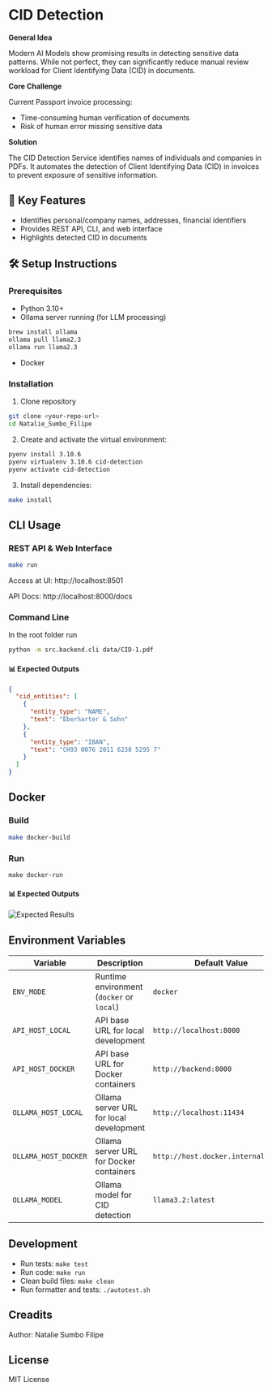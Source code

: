 # CID Detection

**General Idea**

Modern AI Models show promising results in detecting sensitive data patterns. While not perfect, they can significantly reduce manual review workload for Client Identifying Data (CID) in documents.

**Core Challenge**

Current Passport invoice processing:
- Time-consuming human verification of documents
- Risk of human error missing sensitive data

**Solution**

The CID Detection Service identifies names of individuals and companies in PDFs. It automates the detection of Client Identifying Data (CID) in invoices to prevent exposure of sensitive information.

## 🌟 Key Features
- Identifies personal/company names, addresses, financial identifiers
- Provides REST API, CLI, and web interface
- Highlights detected CID in documents

## 🛠️ Setup Instructions

### Prerequisites
- Python 3.10+
- Ollama server running (for LLM processing)
```bash
brew install ollama
ollama pull llama2.3
ollama run llama2.3
```
- Docker

### Installation

1. Clone repository
```bash
git clone <your-repo-url>
cd Natalie_Sumbo_Filipe
````

2. Create and activate the virtual environment:
```bash
pyenv install 3.10.6
pyenv virtualenv 3.10.6 cid-detection
pyenv activate cid-detection
```

3. Install dependencies:
```bash
make install
```

## CLI Usage

### REST API & Web Interface
```bash
make run
```
Access at UI: http://localhost:8501

API Docs: http://localhost:8000/docs

### Command Line
In the root folder run
```bash
python -m src.backend.cli data/CID-1.pdf
```

#### 📊 Expected Outputs
```json
{
  "cid_entities": [
    {
      "entity_type": "NAME",
      "text": "Eberharter & Sohn"
    },
    {
      "entity_type": "IBAN",
      "text": "CH93 0076 2011 6238 5295 7"
    }
  ]
}
````

## Docker
### Build
```bash
make docker-build
````

### Run
```
make docker-run
````

#### 📊 Expected Outputs
![Expected Results](img/exptected-results.png)

## Environment Variables

| Variable               | Description                                                                 | Default Value                 |
|------------------------|-----------------------------------------------------------------------------|-------------------------------|
| `ENV_MODE`             | Runtime environment (`docker` or `local`)                                   | `docker`                      |
| `API_HOST_LOCAL`       | API base URL for local development                                          | `http://localhost:8000`       |
| `API_HOST_DOCKER`      | API base URL for Docker containers                                          | `http://backend:8000`         |
| `OLLAMA_HOST_LOCAL`    | Ollama server URL for local development                                     | `http://localhost:11434`      |
| `OLLAMA_HOST_DOCKER`   | Ollama server URL for Docker containers                                     | `http://host.docker.internal:11434` |
| `OLLAMA_MODEL`         | Ollama model for CID detection                                              | `llama3.2:latest`             |

## Development

- Run tests: `make test`
- Run code: `make run`
- Clean build files: `make clean`
- Run formatter and tests: `./autotest.sh`

## Creadits
Author: Natalie Sumbo Filipe

## License

MIT License 